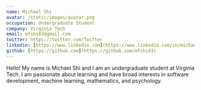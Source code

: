 ```yaml
---
name: Michael Shi
avatar: /static/images/avatar.png
occupation: Undergraduate Student
company: Virginia Tech
email: mfshi03@gmail.com
twitter: https://twitter.com/Twitter
linkedin: [https://www.linkedin.com](https://www.linkedin.com/in/michael-shi-33304020b/)
github: [https://github.com](https://github.com/mfshi03)
---
```


Hello! My name is Michael Shi and I am an undergraduate student at Virginia Tech. I am passionate about learning and have broad interests in software development, machine learning, mathematics, and psychology.
